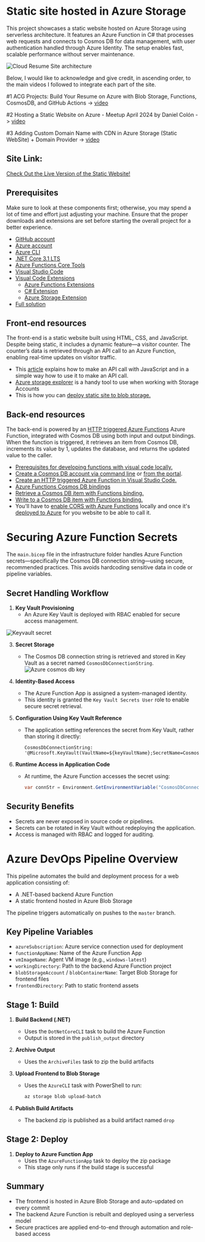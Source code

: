 # Static site hosted in Azure Storage

This project showcases a static website hosted on Azure Storage using serverless architecture. 
It features an Azure Function in C# that processes web requests and connects to Cosmos DB for data management, with user authentication handled through Azure Identity. 
The setup enables fast, scalable performance without server maintenance. 

![Cloud Resume Site architecture](https://github.com/user-attachments/assets/fc7b1e6e-0fd2-4cf5-84d2-35425d1094b5)

Below, I would like to acknowledge and give credit, in ascending order, to the main videos I followed to integrate each part of the site.

#1 ACG Projects: Build Your Resume on Azure with Blob Storage, Functions, CosmosDB, and GitHub Actions -> [video](https://youtu.be/ieYrBWmkfno) 

#2 Hosting a Static Website on Azure - Meetup April 2024 by Daniel Colón -> [video](https://www.youtube.com/watch?v=S921NkFFriM)

#3 Adding Custom Domain Name with CDN in Azure Storage (Static WebSite) + Domain Provider -> [video](https://www.youtube.com/watch?v=bVsmwv89vGE)

## Site Link:
[Check Out the Live Version of the Static Website!](https://www.routetothecloud.com/)

## Prerequisites
Make sure to look at these components first; otherwise, you may spend a lot of time and effort just adjusting your machine. 
Ensure that the proper downloads and extensions are set before starting the overall project for a better experience.

- [GitHub account](https://github.com/join)
- [Azure account](https://azure.microsoft.com/en-us/free)
- [Azure CLI](https://docs.microsoft.com/en-us/cli/azure/install-azure-cli)
- [.NET Core 3.1 LTS](https://dotnet.microsoft.com/download/dotnet/3.1)
- [Azure Functions Core Tools](https://docs.microsoft.com/en-us/azure/azure-functions/functions-run-local?tabs=macos%2Ccsharp%2Cbash#install-the-azure-functions-core-tools)
- [Visual Studio Code](https://code.visualstudio.com)
- [Visual Code Extensions](https://code.visualstudio.com/docs/introvideos/extend)
  - [Azure Functions Extensions](https://marketplace.visualstudio.com/items?itemName=ms-azuretools.vscode-azurefunctions)
  - [C# Extension](https://marketplace.visualstudio.com/items?itemName=ms-dotnettools.csharp)
  - [Azure Storage Extension](https://marketplace.visualstudio.com/items?itemName=ms-azuretools.vscode-azurestorage)
- [Full solution](https://github.com/ACloudGuru-Resources/acg-project-azure-resume)

## Front-end resources
The front-end is a static website built using HTML, CSS, and JavaScript. Despite being static, it includes a dynamic feature—a visitor counter. The counter’s data is retrieved through an API call to an Azure Function, enabling real-time updates on visitor traffic.

- This [article](https://www.digitalocean.com/community/tutorials/how-to-use-the-javascript-fetch-api-to-get-data) explains how to make an API call with JavaScript and in a simple way how to use it to make an API call.
- [Azure storage explorer](https://azure.microsoft.com/en-us/features/storage-explorer/) is a handy tool to use when working with Storage Accounts
- This is how you can [deploy static site to blob storage.](https://docs.microsoft.com/en-us/azure/storage/blobs/storage-blob-static-website-host)
  
## Back-end resources

The back-end is powered by an [HTTP triggered Azure Functions](https://docs.microsoft.com/en-us/azure/azure-functions/functions-bindings-http-webhook-trigger?tabs=csharp) Azure Function, integrated with Cosmos DB using both input and output bindings. When the function is triggered, it retrieves an item from Cosmos DB, increments its value by 1, updates the database, and returns the updated value to the caller.

- [Prerequisites for developing functions with visual code locally.](https://docs.microsoft.com/en-us/azure/azure-functions/create-first-function-vs-code-csharp)
- [Create a Cosmos DB account via command line](https://azure.microsoft.com/en-us/resources/templates/101-cosmosdb-free/) or [from the portal](https://docs.microsoft.com/en-us/azure/cosmos-db/create-cosmosdb-resources-portal).
- [Create an HTTP triggered Azure Function in Visual Studio Code.](https://docs.microsoft.com/en-us/azure/azure-functions/functions-develop-vs-code?tabs=csharp)
- [Azure Functions Cosmos DB bindings](https://docs.microsoft.com/en-us/azure/azure-functions/functions-bindings-cosmosdb-v2)
- [Retrieve a Cosmos DB item with Functions binding.](https://docs.microsoft.com/en-us/azure/azure-functions/functions-bindings-cosmosdb-v2-input?tabs=csharp)
- [Write to a Cosmos DB item with Functions binding.](https://docs.microsoft.com/en-us/azure/azure-functions/functions-bindings-cosmosdb-v2-output?tabs=csharp)
- You'll have to [enable CORS with Azure Functions](https://github.com/Azure/azure-functions-host/issues/1012) locally and once it's [deployed to Azure](https://docs.microsoft.com/en-us/azure/azure-functions/functions-how-to-use-azure-function-app-settings?tabs=portal#cors) for you website to be able to call it.

# Securing Azure Function Secrets

The `main.bicep` file in the infrastructure folder handles Azure Function secrets—specifically the Cosmos DB connection string—using secure, recommended practices. This avoids hardcoding sensitive data in code or pipeline variables.

## Secret Handling Workflow

1. **Key Vault Provisioning**  
   - An Azure Key Vault is deployed with RBAC enabled for secure access management.
  
![Keyvault secret](https://github.com/user-attachments/assets/95ac04de-0487-4e1e-b0fc-a76014c8702e)

3. **Secret Storage**  
   - The Cosmos DB connection string is retrieved and stored in Key Vault as a secret named `CosmosDbConnectionString`.
![Azure cosmos db key](https://github.com/user-attachments/assets/0fe45440-da8c-4621-b268-47910a0f5276)

4. **Identity-Based Access**  
   - The Azure Function App is assigned a system-managed identity.
   - This identity is granted the `Key Vault Secrets User` role to enable secure secret retrieval.

5. **Configuration Using Key Vault Reference**  
   - The application setting references the secret from Key Vault, rather than storing it directly:
     ```bicep
     CosmosDbConnectionString: '@Microsoft.KeyVault(VaultName=${keyVaultName};SecretName=CosmosDbConnectionString)'
     ```
6. **Runtime Access in Application Code**  
   - At runtime, the Azure Function accesses the secret using:
     ```csharp
     var connStr = Environment.GetEnvironmentVariable("CosmosDbConnectionString");
     ```
## Security Benefits

- Secrets are never exposed in source code or pipelines.  
- Secrets can be rotated in Key Vault without redeploying the application.  
- Access is managed with RBAC and logged for auditing.

# Azure DevOps Pipeline Overview

This pipeline automates the build and deployment process for a web application consisting of:

- A .NET-based backend Azure Function  
- A static frontend hosted in Azure Blob Storage  

The pipeline triggers automatically on pushes to the `master` branch.

## Key Pipeline Variables

- `azureSubscription`: Azure service connection used for deployment  
- `functionAppName`: Name of the Azure Function App  
- `vmImageName`: Agent VM image (e.g., `windows-latest`)  
- `workingDirectory`: Path to the backend Azure Function project  
- `blobStorageAccount` / `blobContainerName`: Target Blob Storage for frontend files  
- `frontendDirectory`: Path to static frontend assets  

## Stage 1: Build

1. **Build Backend (.NET)**  
   - Uses the `DotNetCoreCLI` task to build the Azure Function  
   - Output is stored in the `publish_output` directory

2. **Archive Output**  
   - Uses the `ArchiveFiles` task to zip the build artifacts

3. **Upload Frontend to Blob Storage**  
   - Uses the `AzureCLI` task with PowerShell to run:
     ```bash
     az storage blob upload-batch
     ```
4. **Publish Build Artifacts**  
   - The backend zip is published as a build artifact named `drop`

## Stage 2: Deploy

1. **Deploy to Azure Function App**  
   - Uses the `AzureFunctionApp` task to deploy the zip package  
   - This stage only runs if the build stage is successful

## Summary
- The frontend is hosted in Azure Blob Storage and auto-updated on every commit  
- The backend Azure Function is rebuilt and deployed using a serverless model  
- Secure practices are applied end-to-end through automation and role-based access

